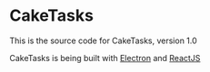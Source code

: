 # CakeTasks

This is the source code for CakeTasks, version 1.0

CakeTasks is being built with [Electron](http://electron.atom.io/) and [ReactJS](https://facebook.github.io/react/)

